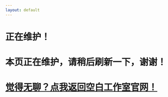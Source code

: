 ```yaml
---
layout: default
---
```


# 正在维护！

# 本页正在维护，请稍后刷新一下，谢谢！

# [觉得无聊？点我返回空白工作室官网！](a2791595978.github.io/Kongbai/)

